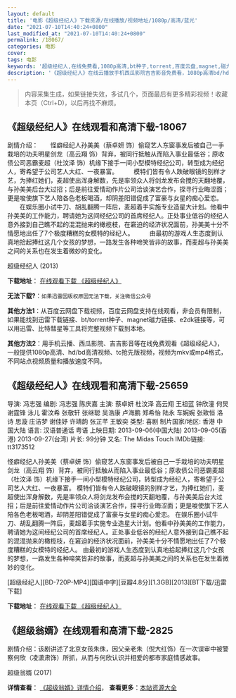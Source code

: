 ```yaml
---
layout: default
title: '电影《超级经纪人》下载资源/在线播放/视频地址/1080p/高清/蓝光'
date: "2021-07-10T14:40:24+0800"
last_modified_at: "2021-07-10T14:40:24+0800"
permalink: /18067/
categories: 电影
cover:
tags: 电影
keywords: '超级经纪人,在线免费看,1080p高清,bt种子,torrent,百度云盘,magnet,磁力链,迅雷下载资源'
description: '《超级经纪人》在线云播放手机西瓜影院吉吉影音免费看，1080p高清bd/hd未删减完整版和tc抢先枪版，mkv/mp4格式，附带bt/torrent种子、magnet/磁力链、百度云盘、网盘资源迅雷下载链接'
---
```


>内容采集生成，如果链接失效，多试几个，页面最后有更多精彩视频！收藏本页（Ctrl+D)，以后再找不麻烦。


## 《超级经纪人》在线观看和高清下载-18067

剧情介绍：　　怪癖经纪人孙美美（蔡卓妍 饰）偷窥艺人东窗事发后被自己一手栽培的功夫明星剑龙（高云翔 饰）背弃，被同行抵触从而陷入事业最低谷；原收债公司恶霸麦超（杜汶泽 饰）机缘下接手一间小型模特经纪公司，转型成为经纪人，寄希望于公司艺人大红、一夜暴富。  　　模特们皆有令人跌破眼镜的别样才艺，为捧红她们，麦超使出浑身解数，先是率领众人将剑龙发布会搅的天翻地覆，与孙美美后台大过招；后是前往爱情动作片公司洽谈演艺合作，探寻行业晦涩面；更是唆使旗下艺人陪各色老板喝酒，却阴差阳错促成了富豪与女星的痴心爱恋。  　　在娱乐圈小试牛刀、胡乱翻腾一阵后，麦超着手实施专业造星大计划。他看中孙美美的工作能力，聘请她为这间经纪公司的首席经纪人。正处事业低谷的经纪人意外接到自己瞧不起的混混抛来的橄榄枝，在窘迫的经济状况面前，孙美美十分不情愿地出任了7个极度糟糕的女模特的经纪人。  　　由最初的游戏人生态度到认真地拾起捧红这几个女孩的梦想，一路发生各种啼笑皆非的故事，而麦超与孙美美之间的关系也在发生着微妙的变化。


超级经纪人 (2013)

**下载地址**： [在线观看下载 《超级经纪人》](https://www.btbtdy.me/btdy/dy3209.html) 


**无法下载?**：`如果迅雷因版权原因无法下载，关注微信公众号 `

**其他方法1**：从百度云网盘下载视频，百度云网盘支持在线观看，非会员有限制，如果能找到迅雷下载链接、bt/torrent种子、magnet磁力链接、e2dk链接等，可以用迅雷、比特彗星等工具将完整视频下载到本地。

**其他方法2**：用手机云播、西瓜影院、吉吉影音等在线免费观看《超级经纪人》，一般提供1080p高清、hd/bd高清视频、tc抢先版视频，视频为mkv或mp4格式，不同站点视频质量和播放速度不同。


## 《超级经纪人》在线观看和高清下载-25659

导演: 冯志强 编剧: 冯志强 陈庆嘉 主演: 蔡卓妍 杜汶泽 高云翔 王祖蓝 钟欣潼 何炅 谢霆锋 泳儿 霍汶希 张敬轩 张继聪 吴浩康 卢海鹏 郑希怡 陆永 车婉婉 张致恒 洛诗 思漩 庄洁梦 谢佳妤 许靖韵 张芷芊 王敏奕 类型: 喜剧 制片国家/地区: 香港 中国大陆 语言: 汉语普通话 粤语 上映日期: 2013-09-06(中国大陆) 2013-09-05(香港) 2013-09-27(台湾) 片长: 99分钟 又名: The Midas Touch IMDb链接: tt3173512

怪癖经纪人孙美美（蔡卓妍 饰）偷窥艺人东窗事发后被自己一手栽培的功夫明星剑龙（高云翔 饰）背弃，被同行抵触从而陷入事业最低谷；原收债公司恶霸麦超（杜汶泽 饰）机缘下接手一间小型模特经纪公司，转型成为经纪人，寄希望于公司艺人大红、一夜暴富。 模特们皆有令人跌破眼镜的别样才艺，为捧红她们，麦超使出浑身解数，先是率领众人将剑龙发布会搅的天翻地覆，与孙美美后台大过招；后是前往爱情动作片公司洽谈演艺合作，探寻行业晦涩面；更是唆使旗下艺人陪各色老板喝酒，却阴差阳错促成了富豪与女星的痴心爱恋。 在娱乐圈小试牛刀、胡乱翻腾一阵后，麦超着手实施专业造星大计划。他看中孙美美的工作能力，聘请她为这间经纪公司的首席经纪人。正处事业低谷的经纪人意外接到自己瞧不起的混混抛来的橄榄枝，在窘迫的经济状况面前，孙美美十分不情愿地出任了7个极度糟糕的女模特的经纪人。 由最初的游戏人生态度到认真地拾起捧红这几个女孩的梦想，一路发生各种啼笑皆非的故事，而麦超与孙美美之间的关系也在发生着微妙的变化。


[超级经纪人][BD-720P-MP4][国语中字][豆瓣4.8分][1.3GB][2013][BT下载/迅雷下载]

**下载地址**： [在线观看下载 《超级经纪人》](https://www.btdx8.com/torrent/the_midas_touch_2013.html) 


## 《超级翁婿》在线观看和高清下载-2825

剧情介绍：该剧讲述了北京女孩朱侏，因父亲老朱（倪大红饰）在一次误审中被警察何欣（凌潇肃饰）所抓，从而与何欣认识并相爱的都市家庭情感故事。


超级翁婿 (2017)

**详情查看**： [《超级翁婿》详情介绍](/movie/2825/)， **查看更多**：[本站资源大全](/movie/t/all/)

